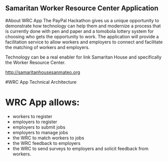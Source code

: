 ## Samaritan Worker Resource Center Application 

#About WRC App
The PayPal Hackathon gives us a unique opportunity to demonstrate how
technology can help them and modernize a process that is currently done
with pen and paper and a tomobola lottery system for choosing who gets
the opportunity to work. The application will provide a facilitation
service to allow workers and employers to connect and facilitate the
matching of workers and employers.

Technology can be a real enabler for link Samaritan House and
specifically the Worker Resource Center.  

 
http://samaritanhousesanmateo.org 


#WRC App Technical Architecture




# WRC App allows:
  * workers to register
  * employers to register
  * employers to submit jobs
  * employers to manage jobs
  * the WRC to match workers to jobs
  * the WRC feedback to employers
  * the WRC to send surveys to employers and solicit feedback from
    workers.
